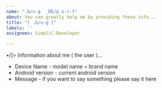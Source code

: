 ```yaml
---
name: ".b/u-g  _RE/p.o-r-t"
about: You can greatly help me by providing these info...
title: "[ .b/u-g ]"
labels: ''
assignees: SimpliC-Developer

---
```


•/]> Information about me ( the user )...

- Device Name - model name + brand name
- Android version - current android version
- Message - if you want to say something please say it here
